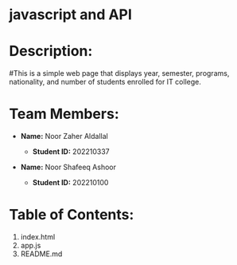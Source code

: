 # javascript and API
# Description:
#This is a simple web page that displays year, semester, programs, nationality, and number of students enrolled for IT college.
# Team Members:
- **Name:** Noor Zaher Aldallal
  - **Student ID:** 202210337

- **Name:** Noor Shafeeq Ashoor
  - **Student ID:** 202210100

# Table of Contents:
1. index.html
2. app.js
3. README.md
